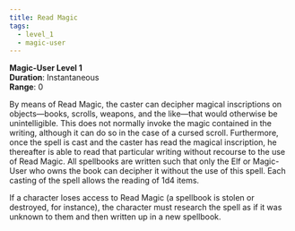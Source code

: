 ```yaml
---
title: Read Magic
tags:
  - level_1
  - magic-user
---
```

**Magic-User Level 1**  
**Duration**: Instantaneous  
**Range**: 0  

By means of Read Magic, the caster can decipher magical inscriptions on objects—books, scrolls, weapons, and the like—that would otherwise be unintelligible. This does not normally invoke the magic contained in the writing, although it can do so in the case of a cursed scroll. Furthermore, once the spell is cast and the caster has read the magical inscription, he thereafter is able to read that particular writing without recourse to the use of Read Magic. All spellbooks are written such that only the Elf or Magic-User who owns the book can decipher it without the use of this spell. Each casting of the spell allows the reading of 1d4 items. 

If a character loses access to Read Magic (a spellbook is stolen or destroyed, for instance), the character must research the spell as if it was unknown to them and then written up in a new spellbook.
